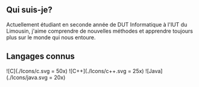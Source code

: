 ## Qui suis-je?

Actuellement étudiant en seconde année de DUT Informatique à l'IUT du Limousin, j'aime comprendre de nouvelles méthodes et apprendre toujours plus sur le monde qui nous entoure.

## Langages connus

![C](./Icons/c.svg = 50x)
![C++](./Icons/c++.svg = 25x)
![Java](./Icons/java.svg = 20x)

